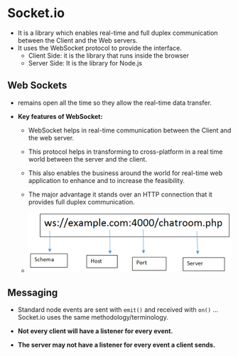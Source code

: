 # Socket.io
  - It is a library which enables real-time and full duplex communication between the Client and the Web servers.
  - It uses the WebSocket protocol to provide the interface.
    - Client Side: it is the library that runs inside the browser
    - Server Side: It is the library for Node.js

## Web Sockets
  - remains open all the time so they allow the real-time data transfer.

  - **Key features of WebSocket:**
    - WebSocket helps in real-time communication between the Client and the web server.
    - This protocol helps in transforming to cross-platform in a real time world between the server and the client.
    - This also enables the business around the world for real-time web application to enhance and to increase the feasibility.
    - The major advantage it stands over an HTTP connection that it provides full duplex communication.


    - ![](./img/WebSocket-protocol-schema.png)

## Messaging
  - Standard node events are sent with `emit()` and received with `on()` … Socket.io uses the same methodology/terminology.

  
  - **Not every client will have a listener for every event.**
  - **The server may not have a listener for every event a client sends.**